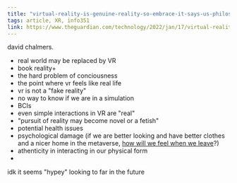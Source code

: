 ```yaml
---
title: "virtual-reality-is-genuine-reality-so-embrace-it-says-us-philosopher"
tags: article, XR, info351
link: https://www.theguardian.com/technology/2022/jan/17/virtual-reality-is-genuine-reality-so-embrace-it-says-us-philosopher
---
```


david chalmers. 

- real world may be replaced by VR
- book reality+
- the hard problem of conciousness
- the point where vr feels like real life
- vr is not a "fake reality" 
- no way to know if we are in a simulation
- BCIs
- even simple interactions in VR are "real"
- "pursuit of reality may become novel or a fetish"
- potential health issues
- psychological damage (if we are better looking and have better clothes and a nicer home in the metaverse, [how will we feel when we leave](https://time.com/6128706/frances-haugen-metaverse-facebook/)?)
- athenticity in interacting in our physical form
- 

idk it seems "hypey" looking to far in the future

